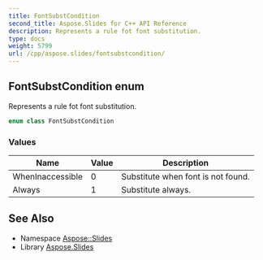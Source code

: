 ```yaml
---
title: FontSubstCondition
second_title: Aspose.Slides for C++ API Reference
description: Represents a rule fot font substitution.
type: docs
weight: 5799
url: /cpp/aspose.slides/fontsubstcondition/
---
```

## FontSubstCondition enum


Represents a rule fot font substitution.

```cpp
enum class FontSubstCondition
```

### Values

| Name | Value | Description |
| --- | --- | --- |
| WhenInaccessible | 0 | Substitute when font is not found. |
| Always | 1 | Substitute always. |

## See Also

* Namespace [Aspose::Slides](../)
* Library [Aspose.Slides](../../)
